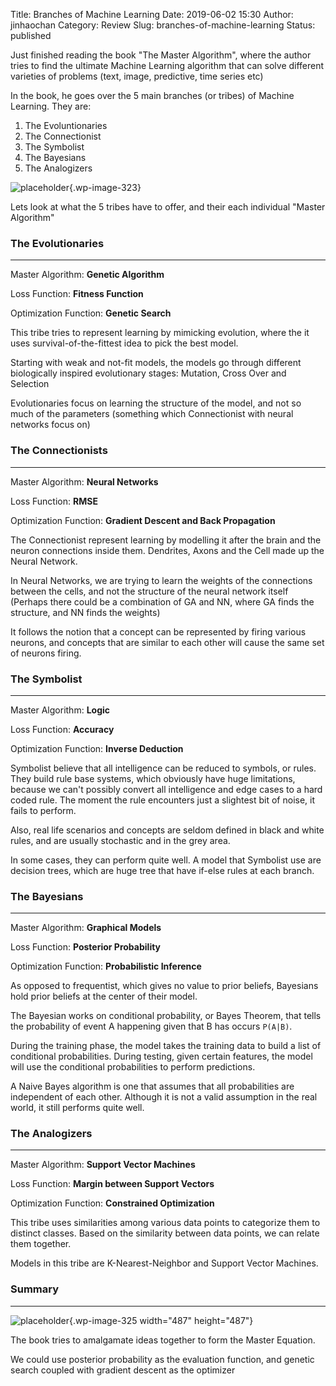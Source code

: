 Title: Branches of Machine Learning
Date: 2019-06-02 15:30
Author: jinhaochan
Category: Review
Slug: branches-of-machine-learning
Status: published



Just finished reading the book "The Master Algorithm", where the author tries to find the ultimate Machine Learning algorithm that can solve different varieties of problems (text, image, predictive, time series etc)





In the book, he goes over the 5 main branches (or tribes) of Machine Learning. They are:



<!-- wp:list {"ordered":true} -->

1.  The Evoluntionaries
2.  The Connectionist
3.  The Symbolist
4.  The Bayesians
5.  The Analogizers



<!-- wp:image {"id":323,"align":"center"} -->




![placeholder]({attach}media/2019/02/master-algo_thumb.png){.wp-image-323}








Lets look at what the 5 tribes have to offer, and their each individual "Master Algorithm"



<!-- wp:heading {"level":3} -->

### The Evolutionaries





------------------------------------------------------------------------






Master Algorithm: **Genetic Algorithm**





Loss Function: **Fitness Function**





Optimization Function: **Genetic Search**





This tribe tries to represent learning by mimicking evolution, where the it uses survival-of-the-fittest idea to pick the best model.





Starting with weak and not-fit models, the models go through different biologically inspired evolutionary stages: Mutation, Cross Over and Selection





Evolutionaries focus on learning the structure of the model, and not so much of the parameters (something which Connectionist with neural networks focus on)



<!-- wp:heading {"level":3} -->

### The Connectionists





------------------------------------------------------------------------






Master Algorithm: **Neural Networks**





Loss Function: **RMSE**





Optimization Function: **Gradient Descent and Back Propagation**





The Connectionist represent learning by modelling it after the brain and the neuron connections inside them. Dendrites, Axons and the Cell made up the Neural Network.





In Neural Networks, we are trying to learn the weights of the connections between the cells, and not the structure of the neural network itself (Perhaps there could be a combination of GA and NN, where GA finds the structure, and NN finds the weights)





It follows the notion that a concept can be represented by firing various neurons, and concepts that are similar to each other will cause the same set of neurons firing.



<!-- wp:heading {"level":3} -->

### The Symbolist





------------------------------------------------------------------------






Master Algorithm: **Logic**





Loss Function: **Accuracy**





Optimization Function: **Inverse Deduction**





Symbolist believe that all intelligence can be reduced to symbols, or rules. They build rule base systems, which obviously have huge limitations, because we can't possibly convert all intelligence and edge cases to a hard coded rule. The moment the rule encounters just a slightest bit of noise, it fails to perform.





Also, real life scenarios and concepts are seldom defined in black and white rules, and are usually stochastic and in the grey area.





In some cases, they can perform quite well. A model that Symbolist use are decision trees, which are huge tree that have if-else rules at each branch.



<!-- wp:heading {"level":3} -->

### The Bayesians





------------------------------------------------------------------------






Master Algorithm: **Graphical Models**





Loss Function: **Posterior Probability**





Optimization Function: **Probabilistic Inference**





As opposed to frequentist, which gives no value to prior beliefs, Bayesians hold prior beliefs at the center of their model.





The Bayesian works on conditional probability, or Bayes Theorem, that tells the probability of event A happening given that B has occurs `P(A|B)`.





During the training phase, the model takes the training data to build a list of conditional probabilities. During testing, given certain features, the model will use the conditional probabilities to perform predictions.





A Naive Bayes algorithm is one that assumes that all probabilities are independent of each other. Although it is not a valid assumption in the real world, it still performs quite well.



<!-- wp:heading {"level":3} -->

### The Analogizers





------------------------------------------------------------------------






Master Algorithm: **Support Vector Machines**





Loss Function: **Margin between Support Vectors**





Optimization Function: **Constrained Optimization**





This tribe uses similarities among various data points to categorize them to distinct classes. Based on the similarity between data points, we can relate them together.





Models in this tribe are K-Nearest-Neighbor and Support Vector Machines.



<!-- wp:heading {"level":3} -->

### Summary





------------------------------------------------------------------------




<!-- wp:image {"id":325,"align":"center","width":487,"height":487} -->




![placeholder]({attach}media/2019/02/puzzle_thumb.png){.wp-image-325 width="487" height="487"}








The book tries to amalgamate ideas together to form the Master Equation.





We could use posterior probability as the evaluation function, and genetic search coupled with gradient descent as the optimizer


